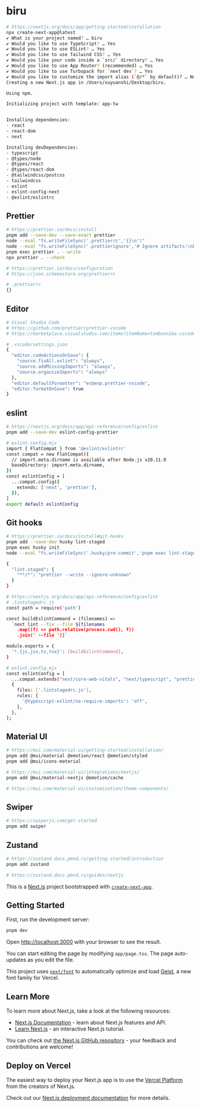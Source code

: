 # biru

```bash
# https://nextjs.org/docs/app/getting-started/installation
npx create-next-app@latest
✔ What is your project named? … biru
✔ Would you like to use TypeScript? … Yes
✔ Would you like to use ESLint? … Yes
✔ Would you like to use Tailwind CSS? … Yes
✔ Would you like your code inside a `src/` directory? … Yes
✔ Would you like to use App Router? (recommended) … Yes
✔ Would you like to use Turbopack for `next dev`? … Yes
✔ Would you like to customize the import alias (`@/*` by default)? … No
Creating a new Next.js app in /Users/xuyuanshi/Desktop/biru.

Using npm.

Initializing project with template: app-tw


Installing dependencies:
- react
- react-dom
- next

Installing devDependencies:
- typescript
- @types/node
- @types/react
- @types/react-dom
- @tailwindcss/postcss
- tailwindcss
- eslint
- eslint-config-next
- @eslint/eslintrc
```

## Prettier

```bash
# https://prettier.io/docs/install
pnpm add --save-dev --save-exact prettier
node --eval "fs.writeFileSync('.prettierrc','{}\n')"
node --eval "fs.writeFileSync('.prettierignore','# Ignore artifacts:\nbuild\ncoverage\n')"
pnpm exec prettier . --write
npx prettier . --check

# https://prettier.io/docs/configuration
# https://json.schemastore.org/prettierrc

# .prettierrc
{}
```

## Editor

```bash
# Visual Studio Code
# https://github.com/prettier/prettier-vscode
# https://marketplace.visualstudio.com/items?itemName=tombonnike.vscode-status-bar-format-toggle

# .vscode/settings.json
{
  "editor.codeActionsOnSave": {
    "source.fixAll.eslint": "always",
    "source.addMissingImports": "always",
    "source.organizeImports": "always"
  },
  "editor.defaultFormatter": "esbenp.prettier-vscode",
  "editor.formatOnSave": true
}
```

## eslint

```bash
# https://nextjs.org/docs/app/api-reference/config/eslint
pnpm add --save-dev eslint-config-prettier

# eslint.config.mjs
import { FlatCompat } from '@eslint/eslintrc'
const compat = new FlatCompat({
  // import.meta.dirname is available after Node.js v20.11.0
  baseDirectory: import.meta.dirname,
})
const eslintConfig = [
  ...compat.config({
    extends: ['next', 'prettier'],
  }),
]
export default eslintConfig
```

## Git hooks

```bash
# https://prettier.io/docs/install#git-hooks
pnpm add --save-dev husky lint-staged
pnpm exec husky init
node --eval "fs.writeFileSync('.husky/pre-commit','pnpm exec lint-staged\n')"

{
  "lint-staged": {
    "**/*": "prettier --write --ignore-unknown"
  }
}

# https://nextjs.org/docs/app/api-reference/config/eslint
# .lintstagedrc.js
const path = require('path')

const buildEslintCommand = (filenames) =>
  `next lint --fix --file ${filenames
    .map((f) => path.relative(process.cwd(), f))
    .join(' --file ')}`

module.exports = {
  '*.{js,jsx,ts,tsx}': [buildEslintCommand],
}

# eslint.config.mjs
const eslintConfig = [
  ...compat.extends("next/core-web-vitals", "next/typescript", "prettier"),
  {
    files: ['.lintstagedrc.js'],
    rules: {
      '@typescript-eslint/no-require-imports': 'off',
    },
  },
];
```

## Material UI

```bash
# https://mui.com/material-ui/getting-started/installation/
pnpm add @mui/material @emotion/react @emotion/styled
pnpm add @mui/icons-material

# https://mui.com/material-ui/integrations/nextjs/
pnpm add @mui/material-nextjs @emotion/cache

# https://mui.com/material-ui/customization/theme-components/

```

## Swiper

```bash
# https://swiperjs.com/get-started
pnpm add swiper
```

## Zustand

```bash
# https://zustand.docs.pmnd.rs/getting-started/introduction
pnpm add zustand

# https://zustand.docs.pmnd.rs/guides/nextjs
```

This is a [Next.js](https://nextjs.org) project bootstrapped with [`create-next-app`](https://nextjs.org/docs/app/api-reference/cli/create-next-app).

## Getting Started

First, run the development server:

```bash
pnpm dev
```

Open [http://localhost:3000](http://localhost:3000) with your browser to see the result.

You can start editing the page by modifying `app/page.tsx`. The page auto-updates as you edit the file.

This project uses [`next/font`](https://nextjs.org/docs/app/building-your-application/optimizing/fonts) to automatically optimize and load [Geist](https://vercel.com/font), a new font family for Vercel.

## Learn More

To learn more about Next.js, take a look at the following resources:

- [Next.js Documentation](https://nextjs.org/docs) - learn about Next.js features and API.
- [Learn Next.js](https://nextjs.org/learn) - an interactive Next.js tutorial.

You can check out [the Next.js GitHub repository](https://github.com/vercel/next.js) - your feedback and contributions are welcome!

## Deploy on Vercel

The easiest way to deploy your Next.js app is to use the [Vercel Platform](https://vercel.com/new?utm_medium=default-template&filter=next.js&utm_source=create-next-app&utm_campaign=create-next-app-readme) from the creators of Next.js.

Check out our [Next.js deployment documentation](https://nextjs.org/docs/app/building-your-application/deploying) for more details.
